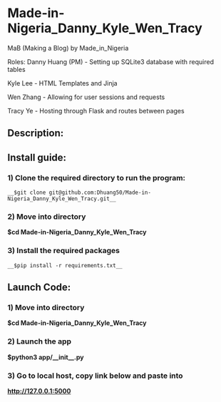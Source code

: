 # Made-in-Nigeria_Danny_Kyle_Wen_Tracy

MaB (Making a Blog) by Made_in_Nigeria

Roles:
Danny Huang (PM) - Setting up SQLite3 database with required tables

Kyle Lee - HTML Templates and Jinja

Wen Zhang - Allowing for user sessions and requests 

Tracy Ye - Hosting through Flask and routes between pages

## Description:

## Install guide:
### 1) Clone the required directory to run the program:
   
    __$git clone git@github.com:Dhuang50/Made-in-Nigeria_Danny_Kyle_Wen_Tracy.git__
### 2) Move into directory

   __$cd Made-in-Nigeria_Danny_Kyle_Wen_Tracy__
### 3) Install the required packages
   
    __$pip install -r requirements.txt__

## Launch Code:
### 1) Move into directory

   __$cd Made-in-Nigeria_Danny_Kyle_Wen_Tracy__
### 2) Launch the app
   
   __$python3 app/\_\_init\_\_.py__
### 3) Go to local host, copy link below and paste into 
   __http://127.0.0.1:5000__ 

